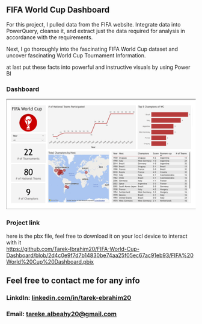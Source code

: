 ## FIFA World Cup Dashboard

For this project, I pulled data from the FIFA website. Integrate data into PowerQuery, cleanse it, and extract just the data required for analysis in accordance with the requirements.

Next, I go thoroughly into the fascinating FIFA World Cup dataset and uncover fascinating World Cup Tournament Information.

at last put these facts into powerful and instructive visuals by using Power BI

### Dashboard
![](https://github.com/Tarek-Ibrahim20/FIFA-World-Cup-Dashboard/blob/7f3505a3bed5b6e8781fca529d4ffbdddfb59b01/Dashboard.png)

### Project link
here is the pbx file, feel free to download it on your locl device to interact with it <br/>
https://github.com/Tarek-Ibrahim20/FIFA-World-Cup-Dashboard/blob/2d4c0e9f7d7b14830be74aa25f05ec67ac91eb93/FIFA%20World%20Cup%20Dashboard.pbix

## Feel free to contact me for any info
### LinkdIn: [linkedin.com/in/tarek-ebrahim20](https://www.linkedin.com/in/tarek-ebrahim20)
### Email: tareke.albeahy20@gmail.com
